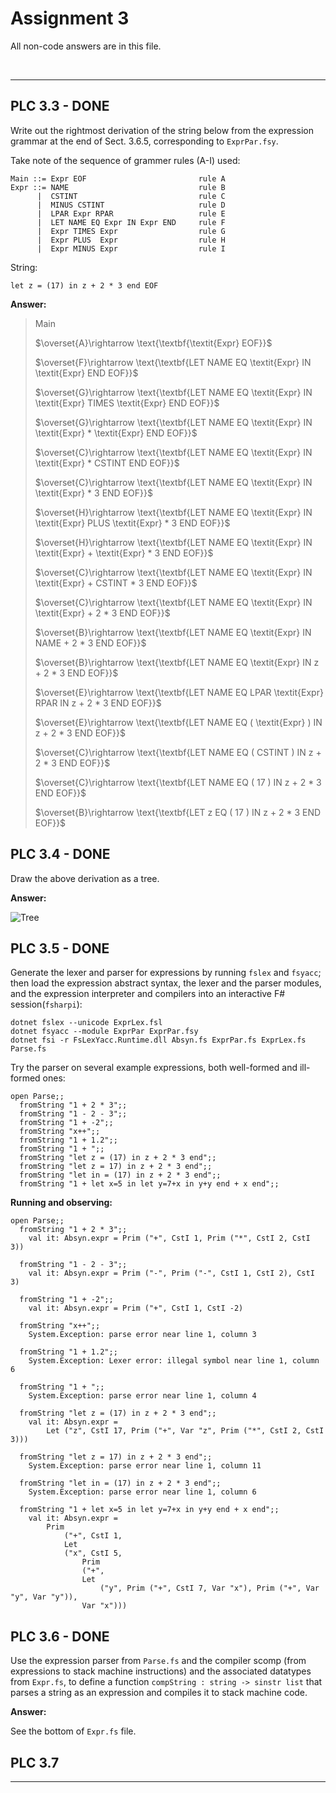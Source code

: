 # Assignment 3

All non-code answers are in this file.

</br>

---

## PLC 3.3 - DONE

Write out the rightmost derivation of the string below from the expression grammar at the end of Sect. 3.6.5, corresponding to `ExprPar.fsy`.

Take note of the sequence of grammer rules (A-I) used:

``` fsharppc
Main ::= Expr EOF                         rule A
Expr ::= NAME                             rule B
      |  CSTINT                           rule C
      |  MINUS CSTINT                     rule D
      |  LPAR Expr RPAR                   rule E
      |  LET NAME EQ Expr IN Expr END     rule F
      |  Expr TIMES Expr                  rule G
      |  Expr PLUS  Expr                  rule H
      |  Expr MINUS Expr                  rule I
```

String:

```let z = (17) in z + 2 * 3 end EOF```

**Answer:**

> $\text{Main}$
>
> $\overset{A}\rightarrow \text{\textbf{\textit{Expr} EOF}}$
>
> $\overset{F}\rightarrow \text{\textbf{LET NAME EQ \textit{Expr} IN \textit{Expr} END EOF}}$
>
> $\overset{G}\rightarrow \text{\textbf{LET NAME EQ \textit{Expr} IN \textit{Expr} TIMES \textit{Expr} END EOF}}$
>
> $\overset{G}\rightarrow \text{\textbf{LET NAME EQ \textit{Expr} IN \textit{Expr} * \textit{Expr} END EOF}}$
>
> $\overset{C}\rightarrow \text{\textbf{LET NAME EQ \textit{Expr} IN \textit{Expr} * CSTINT END EOF}}$
>
> $\overset{C}\rightarrow \text{\textbf{LET NAME EQ \textit{Expr} IN \textit{Expr} * 3 END EOF}}$
>
> $\overset{H}\rightarrow \text{\textbf{LET NAME EQ \textit{Expr} IN \textit{Expr} PLUS \textit{Expr} * 3 END EOF}}$
>
> $\overset{H}\rightarrow \text{\textbf{LET NAME EQ \textit{Expr} IN \textit{Expr} + \textit{Expr} * 3 END EOF}}$
>
> $\overset{C}\rightarrow \text{\textbf{LET NAME EQ \textit{Expr} IN \textit{Expr} + CSTINT * 3 END EOF}}$
>
> $\overset{C}\rightarrow \text{\textbf{LET NAME EQ \textit{Expr} IN \textit{Expr} + 2 * 3 END EOF}}$
>
> $\overset{B}\rightarrow \text{\textbf{LET NAME EQ \textit{Expr} IN NAME + 2 * 3 END EOF}}$
>
> $\overset{B}\rightarrow \text{\textbf{LET NAME EQ \textit{Expr} IN z + 2 * 3 END EOF}}$
>
> $\overset{E}\rightarrow \text{\textbf{LET NAME EQ LPAR \textit{Expr} RPAR IN z + 2 * 3 END EOF}}$
>
> $\overset{E}\rightarrow \text{\textbf{LET NAME EQ ( \textit{Expr} ) IN z + 2 * 3 END EOF}}$
>
> $\overset{C}\rightarrow \text{\textbf{LET NAME EQ ( CSTINT ) IN z + 2 * 3 END EOF}}$
>
> $\overset{C}\rightarrow \text{\textbf{LET NAME EQ ( 17 ) IN z + 2 * 3 END EOF}}$
>
> $\overset{B}\rightarrow \text{\textbf{LET z EQ ( 17 ) IN z + 2 * 3 END EOF}}$

## PLC 3.4 - DONE

Draw the above derivation as a tree.

**Answer:**

[//]: < [Main [Expr [LET][NAME [z]][EQ [=]][Expr [LPAR [(]] [Expr[CSTINT ["17"]]] [RPAR[)]]][Expr [Expr[Expr [NAME [z]]] [PLUS[+]] [Expr [CSTINT ["2"]]]] [TIMES [*]] [Expr [CSTINT ["3"]]]][END]][EOF]] (Drawing of tree line in generator)>

![Tree](Appendix/tree.png)

## PLC 3.5 - DONE

Generate the lexer and parser for expressions by running `fslex` and `fsyacc`; then load the expression abstract syntax, the lexer and the parser modules, and the expression interpreter and compilers into an interactive F# session(`fsharpi`):

```fsharppc
dotnet fslex --unicode ExprLex.fsl
dotnet fsyacc --module ExprPar ExprPar.fsy
dotnet fsi -r FsLexYacc.Runtime.dll Absyn.fs ExprPar.fs ExprLex.fs Parse.fs
```

Try the parser on several example expressions, both well-formed and ill-formed ones:

```fsharppc
open Parse;;
  fromString "1 + 2 * 3";;
  fromString "1 - 2 - 3";;
  fromString "1 + -2";;
  fromString "x++";;
  fromString "1 + 1.2";;
  fromString "1 + ";;
  fromString "let z = (17) in z + 2 * 3 end";;
  fromString "let z = 17) in z + 2 * 3 end";;
  fromString "let in = (17) in z + 2 * 3 end";;
  fromString "1 + let x=5 in let y=7+x in y+y end + x end";;
```

**Running and observing:**

[//]: <dotnet fsi -r FsLexYacc.Runtime.dll ../BPRD-03-OKRE-PEKP/Assignment3/Expr/Absyn.fs ../BPRD-03-OKRE-PEKP/Assignment3/Expr/ExprPar.fs ../BPRD-03-OKRE-PEKP/Assignment3/Expr/ExprLex.fs ../BPRD-03-OKRE-PEKP/Assignment3/Expr/Parse.fs (How to run on Oline's computer)>

```fsharppc
open Parse;;
  fromString "1 + 2 * 3";;
    val it: Absyn.expr = Prim ("+", CstI 1, Prim ("*", CstI 2, CstI 3))

  fromString "1 - 2 - 3";;
    val it: Absyn.expr = Prim ("-", Prim ("-", CstI 1, CstI 2), CstI 3)

  fromString "1 + -2";;
    val it: Absyn.expr = Prim ("+", CstI 1, CstI -2)

  fromString "x++";;
    System.Exception: parse error near line 1, column 3

  fromString "1 + 1.2";;
    System.Exception: Lexer error: illegal symbol near line 1, column 6

  fromString "1 + ";;
    System.Exception: parse error near line 1, column 4

  fromString "let z = (17) in z + 2 * 3 end";;
    val it: Absyn.expr = 
        Let ("z", CstI 17, Prim ("+", Var "z", Prim ("*", CstI 2, CstI 3)))

  fromString "let z = 17) in z + 2 * 3 end";;
    System.Exception: parse error near line 1, column 11

  fromString "let in = (17) in z + 2 * 3 end";;
    System.Exception: parse error near line 1, column 6

  fromString "1 + let x=5 in let y=7+x in y+y end + x end";;
    val it: Absyn.expr =
        Prim
            ("+", CstI 1,
            Let
            ("x", CstI 5,
                Prim
                ("+",
                Let
                    ("y", Prim ("+", CstI 7, Var "x"), Prim ("+", Var "y", Var "y")),
                Var "x")))
```

## PLC 3.6 - DONE

Use the expression parser from `Parse.fs` and the compiler scomp (from expressions to stack machine instructions) and the associated datatypes from `Expr.fs`, to define a function `compString : string -> sinstr list` that parses a string as an expression and compiles it to stack machine code.

**Answer:**

See the bottom of `Expr.fs` file.

## PLC 3.7

</b>

---
